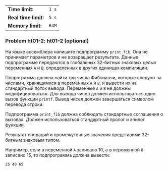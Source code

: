 |                      |       |
|----------------------|-------|
| **Time limit:**      | `1 s` |
| **Real time limit:** | `5 s` |
| **Memory limit:**    | `64M` |


### Problem ht01-2: ht01-2 (optional)

На языке ассемблера напишите подпрограмму `print_fib`. Она не
принимает параметров и не возвращает результата. Данные
подпрограмме передаются в глобальных 32-битных знаковых целых
переменных `A` и `B`, определенных в других единицах компиляции.

Попрограмма должна найти три числа Фибоначчи, которые следуют за
числами, хранящимися в переменных `A` и `B`, и вывести их на
стандартный поток вывода. Переменные `A` и `B` не должны
модифицироваться. Для вывода чисел должен использоваться один
вызов функции `printf`. Вывод чисел должен завершаться символом
перевода строки.

Подпрограмма `print_fib` должна соблюдать стандартные соглашения
о вызовах. Должен использоваться стандартный пролог и эпилог
функции.

Результат операций и промежуточные значения представими 32-битным
знаковым типом.

Например, если в переменной `A` записано 10, а в переменной `B`
записано 15, то подпрограмма должна вывести:

    
    
    25 40 65

